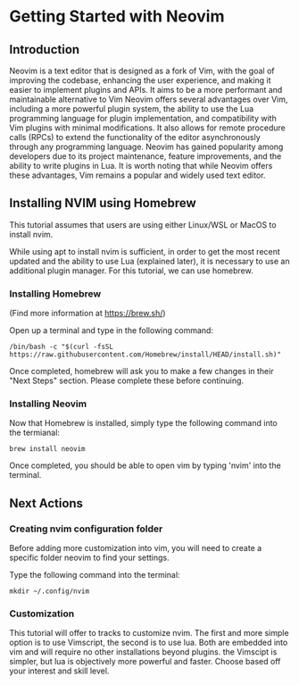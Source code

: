 # Getting Started with Neovim

## Introduction

Neovim is a text editor that is designed as a fork of Vim, with the goal of improving the codebase, enhancing the user experience, and making it easier to implement plugins and APIs. It aims to be a more performant and maintainable alternative to Vim Neovim offers several advantages over Vim, including a more powerful plugin system, the ability to use the Lua programming language for plugin implementation, and compatibility with Vim plugins with minimal modifications. It also allows for remote procedure calls (RPCs) to extend the functionality of the editor asynchronously through any programming language. Neovim has gained popularity among developers due to its project maintenance, feature improvements, and the ability to write plugins in Lua. It is worth noting that while Neovim offers these advantages, Vim remains a popular and widely used text editor.

## Installing NVIM using Homebrew

This tutorial assumes that users are using either Linux/WSL or MacOS to install nvim.

While using apt to install nvim is sufficient, in order to get the most recent updated and the ability to use Lua (explained later), it is necessary to use an additional plugin manager. For this tutorial, we can use homebrew.

### Installing Homebrew
(Find more information at https://brew.sh/)

Open up a terminal and type in the following command:

` /bin/bash -c "$(curl -fsSL https://raw.githubusercontent.com/Homebrew/install/HEAD/install.sh)" `

Once completed, homebrew will ask you to make a few changes in their "Next Steps" section. Please complete these before continuing.

### Installing Neovim

Now that Homebrew is installed, simply type the following command into the termianal:

` brew install neovim `

Once completed, you should be able to open vim by typing 'nvim' into the terminal.

## Next Actions

### Creating nvim configuration folder

Before adding more customization into vim, you will need to create a specific folder neovim to find your settings.

Type the following command into the terminal:

` mkdir ~/.config/nvim `

### Customization

This tutorial will offer to tracks to customize nvim. The first and more simple option is to use Vimscript, the second is to use lua. Both are embedded into vim and will require no other installations beyond plugins. the Vimscipt is simpler, but lua is objectively more powerful and faster. Choose based off your interest and skill level.
